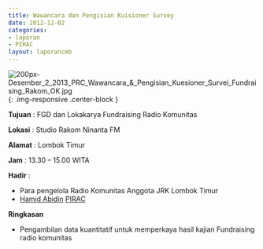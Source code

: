 ```yaml
---
title: Wawancara dan Pengisian Kuisioner Survey
date: 2012-12-02
categories:
- laporan
- PIRAC
layout: laporancmb
---
```



![200px-Desember_2_2013_PRC_Wawancara_&_Pengisian_Kuesioner_Survei_Fundraising_Rakom_OK.jpg](/uploads/200px-Desember_2_2013_PRC_Wawancara_&_Pengisian_Kuesioner_Survei_Fundraising_Rakom_OK.jpg){: .img-responsive .center-block }


**Tujuan** : FGD dan Lokakarya Fundraising Radio Komunitas 

**Lokasi** : Studio Rakom Ninanta FM 

**Alamat** : Lombok Timur 

**Jam** : 13.30 – 15.00 WITA 

**Hadir** :
* Para pengelola Radio Komunitas Anggota JRK Lombok Timur 
* [Hamid Abidin](http://wiki.ciptamedia.org/wiki/Hamid_Abidin) [PIRAC](http://wiki.ciptamedia.org/wiki/PIRAC)

**Ringkasan**  
* Pengambilan data kuantitatif untuk memperkaya hasil kajian Fundraising radio komunitas
